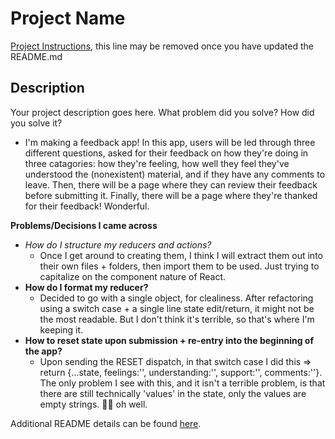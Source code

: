 # Project Name

[Project Instructions](./INSTRUCTIONS.md), this line may be removed once you have updated the README.md

## Description

Your project description goes here. What problem did you solve? How did you solve it?
- I'm making a feedback app! In this app, users will be led through three different questions, asked for their feedback on how they're doing in three catagories: how they're feeling, how well they feel they've understood the (nonexistent) material, and if they have any comments to leave. Then, there will be a page where they can review their feedback before submitting it. Finally, there will be a page where they're thanked for their feedback! Wonderful.




**Problems/Decisions I came across**
-   *How do I structure my reducers and actions?* 
    - Once I get around to creating them, I think I will extract them out into their own files + folders, then import them to be used. Just trying to capitalize on the component nature of React.
- **How do I format my reducer?** 
    - Decided to go with a single object, for clealiness. After refactoring using a switch case + a single line state edit/return, it might not be the most readable. But I don't think it's terrible, so that's where I'm keeping it.
- **How to reset state upon submission + re-entry into the beginning of the app?**
    - Upon sending the RESET dispatch, in that switch case I did this => return {...state, feelings:'', understanding:'', support:'', comments:''}. The only problem I see with this, and it isn't a terrible problem, is that there are still technically 'values' in the state, only the values are empty strings. 🤷‍♂️ oh well.

Additional README details can be found [here](https://github.com/PrimeAcademy/readme-template/blob/master/README.md).
